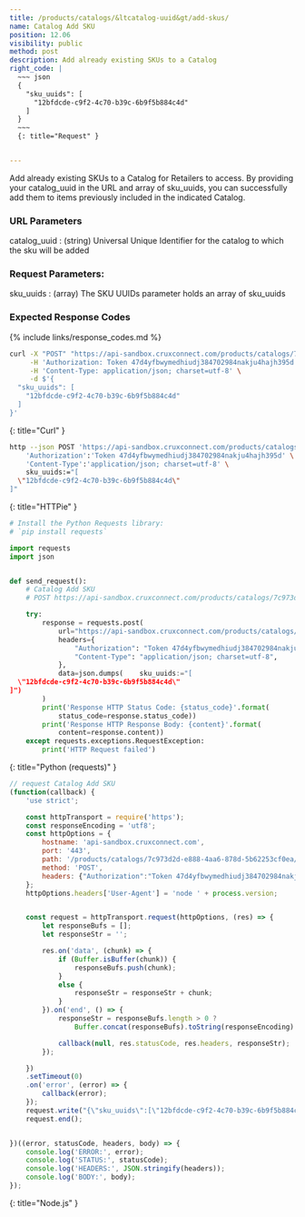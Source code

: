 ```yaml
---
title: /products/catalogs/&ltcatalog-uuid&gt/add-skus/
name: Catalog Add SKU
position: 12.06
visibility: public
method: post
description: Add already existing SKUs to a Catalog
right_code: |
  ~~~ json
  {
    "sku_uuids": [
      "12bfdcde-c9f2-4c70-b39c-6b9f5b884c4d"
    ]
  }
  ~~~
  {: title="Request" }


---
```

Add already existing SKUs to a Catalog for Retailers to access. By providing your catalog_uuid in the URL and array of sku_uuids, you can successfully add them to items previously included in the indicated Catalog.

### URL Parameters

catalog_uuid
: (string) Universal Unique Identifier for the catalog to which the sku will be added

### Request Parameters:

sku_uuids
: (array) The SKU UUIDs parameter holds an array of sku_uuids

### Expected Response Codes

{% include links/response_codes.md %}


~~~ bash
curl -X "POST" "https://api-sandbox.cruxconnect.com/products/catalogs/7c973d2d-e888-4aa6-878d-5b62253cf0ea/add-skus/" \
     -H 'Authorization: Token 47d4yfbwymedhiudj384702984nakju4hajh395d' \
     -H 'Content-Type: application/json; charset=utf-8' \
     -d $'{
  "sku_uuids": [
    "12bfdcde-c9f2-4c70-b39c-6b9f5b884c4d"
  ]
}'

~~~
{: title="Curl" }

~~~ bash
http --json POST 'https://api-sandbox.cruxconnect.com/products/catalogs/7c973d2d-e888-4aa6-878d-5b62253cf0ea/add-skus/' \
    'Authorization':'Token 47d4yfbwymedhiudj384702984nakju4hajh395d' \
    'Content-Type':'application/json; charset=utf-8' \
    sku_uuids:="[
  \"12bfdcde-c9f2-4c70-b39c-6b9f5b884c4d\"
]"

~~~
{: title="HTTPie" }

~~~ python
# Install the Python Requests library:
# `pip install requests`

import requests
import json


def send_request():
    # Catalog Add SKU
    # POST https://api-sandbox.cruxconnect.com/products/catalogs/7c973d2d-e888-4aa6-878d-5b62253cf0ea/add-skus/

    try:
        response = requests.post(
            url="https://api-sandbox.cruxconnect.com/products/catalogs/7c973d2d-e888-4aa6-878d-5b62253cf0ea/add-skus/",
            headers={
                "Authorization": "Token 47d4yfbwymedhiudj384702984nakju4hajh395d",
                "Content-Type": "application/json; charset=utf-8",
            },
            data=json.dumps(    sku_uuids:="[
  \"12bfdcde-c9f2-4c70-b39c-6b9f5b884c4d\"
]")
        )
        print('Response HTTP Status Code: {status_code}'.format(
            status_code=response.status_code))
        print('Response HTTP Response Body: {content}'.format(
            content=response.content))
    except requests.exceptions.RequestException:
        print('HTTP Request failed')

~~~
{: title="Python (requests)" }

~~~ javascript
// request Catalog Add SKU
(function(callback) {
    'use strict';

    const httpTransport = require('https');
    const responseEncoding = 'utf8';
    const httpOptions = {
        hostname: 'api-sandbox.cruxconnect.com',
        port: '443',
        path: '/products/catalogs/7c973d2d-e888-4aa6-878d-5b62253cf0ea/add-skus/',
        method: 'POST',
        headers: {"Authorization":"Token 47d4yfbwymedhiudj384702984nakju4hajh395d","Content-Type":"application/json; charset=utf-8"}
    };
    httpOptions.headers['User-Agent'] = 'node ' + process.version;


    const request = httpTransport.request(httpOptions, (res) => {
        let responseBufs = [];
        let responseStr = '';

        res.on('data', (chunk) => {
            if (Buffer.isBuffer(chunk)) {
                responseBufs.push(chunk);
            }
            else {
                responseStr = responseStr + chunk;
            }
        }).on('end', () => {
            responseStr = responseBufs.length > 0 ?
                Buffer.concat(responseBufs).toString(responseEncoding) : responseStr;

            callback(null, res.statusCode, res.headers, responseStr);
        });

    })
    .setTimeout(0)
    .on('error', (error) => {
        callback(error);
    });
    request.write("{\"sku_uuids\":[\"12bfdcde-c9f2-4c70-b39c-6b9f5b884c4d\"]}")
    request.end();


})((error, statusCode, headers, body) => {
    console.log('ERROR:', error);
    console.log('STATUS:', statusCode);
    console.log('HEADERS:', JSON.stringify(headers));
    console.log('BODY:', body);
});

~~~
{: title="Node.js" }
